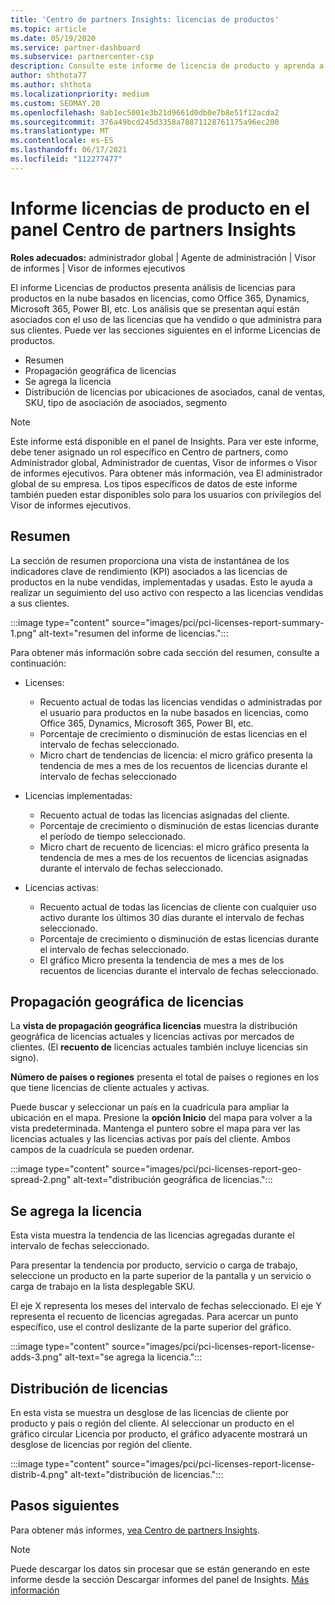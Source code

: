 ```yaml
---
title: 'Centro de partners Insights: licencias de productos'
ms.topic: article
ms.date: 05/19/2020
ms.service: partner-dashboard
ms.subservice: partnercenter-csp
description: Consulte este informe de licencia de producto y aprenda a mejorar con los productos en la nube basados en licencias que vende o administra para sus clientes.
author: shthota77
ms.author: shthota
ms.localizationpriority: medium
ms.custom: SEOMAY.20
ms.openlocfilehash: 8ab1ec5001e3b21d9661d0db0e7b8e51f12acda2
ms.sourcegitcommit: 376a49bcd245d3358a78871128761175a96ec200
ms.translationtype: MT
ms.contentlocale: es-ES
ms.lasthandoff: 06/17/2021
ms.locfileid: "112277477"
---
```

# <a name="product-licenses-report-in-the-partner-center-insights-dashboard"></a>Informe licencias de producto en el panel Centro de partners Insights

**Roles adecuados:** administrador global | Agente de administración | Visor de informes | Visor de informes ejecutivos

El informe Licencias de productos presenta análisis de licencias para productos en la nube basados en licencias, como Office 365, Dynamics, Microsoft 365, Power BI, etc. Los análisis que se presentan aquí están asociados con el uso de las licencias que ha vendido o que administra para sus clientes. Puede ver las secciones siguientes en el informe Licencias de productos.

- Resumen
- Propagación geográfica de licencias
- Se agrega la licencia
- Distribución de licencias por ubicaciones de asociados, canal de ventas, SKU, tipo de asociación de asociados, segmento

 > [!NOTE]
 > Este informe está disponible en el panel de Insights. Para ver este informe, debe tener asignado un rol específico en Centro de partners, como Administrador global, Administrador de cuentas, Visor de informes o Visor de informes ejecutivos. Para obtener más información, vea El administrador global de su empresa. Los tipos específicos de datos de este informe también pueden estar disponibles solo para los usuarios con privilegios del Visor de informes ejecutivos.

## <a name="summary"></a>Resumen

La sección de resumen proporciona una vista de instantánea de los indicadores clave de rendimiento (KPI) asociados a las licencias de productos en la nube vendidas, implementadas y usadas. Esto le ayuda a realizar un seguimiento del uso activo con respecto a las licencias vendidas a sus clientes.

:::image type="content" source="images/pci/pci-licenses-report-summary-1.png" alt-text="resumen del informe de licencias.":::

Para obtener más información sobre cada sección del resumen, consulte a continuación:

- Licenses: 
  - Recuento actual de todas las licencias vendidas o administradas por el usuario para productos en la nube basados en licencias, como Office 365, Dynamics, Microsoft 365, Power BI, etc.
  - Porcentaje de crecimiento o disminución de estas licencias en el intervalo de fechas seleccionado.
  - Micro chart de tendencias de licencia: el micro gráfico presenta la tendencia de mes a mes de los recuentos de licencias durante el intervalo de fechas seleccionado

- Licencias implementadas:
  - Recuento actual de todas las licencias asignadas del cliente.
  - Porcentaje de crecimiento o disminución de estas licencias durante el período de tiempo seleccionado.
  - Micro chart de recuento de licencias: el micro gráfico presenta la tendencia de mes a mes de los recuentos de licencias asignadas durante el intervalo de fechas seleccionado.

- Licencias activas: 
  - Recuento actual de todas las licencias de cliente con cualquier uso activo durante los últimos 30 días durante el intervalo de fechas seleccionado.
  - Porcentaje de crecimiento o disminución de estas licencias durante el intervalo de fechas seleccionado.
  - El gráfico Micro presenta la tendencia de mes a mes de los recuentos de licencias durante el intervalo de fechas seleccionado.

## <a name="geographical-spread-of-licenses"></a>Propagación geográfica de licencias

La **vista de propagación geográfica licencias** muestra la distribución geográfica de licencias actuales y licencias activas por mercados de clientes. (El **recuento de** licencias actuales también incluye licencias sin signo).

**Número de países o regiones** presenta el total de países o regiones en los que tiene licencias de cliente actuales y activas.

Puede buscar y seleccionar un país en la cuadrícula para ampliar la ubicación en el mapa. Presione la **opción Inicio** del mapa para volver a la vista predeterminada. Mantenga el puntero sobre el mapa para ver las licencias actuales y las licencias activas por país del cliente. Ambos campos de la cuadrícula se pueden ordenar.

:::image type="content" source="images/pci/pci-licenses-report-geo-spread-2.png" alt-text="distribución geográfica de licencias.":::

## <a name="license-adds"></a>Se agrega la licencia

Esta vista muestra la tendencia de las licencias agregadas durante el intervalo de fechas seleccionado. 

Para presentar la tendencia por producto, servicio o carga de trabajo, seleccione un producto en la parte superior de la pantalla y un servicio o carga de trabajo en la lista desplegable SKU.

El eje X representa los meses del intervalo de fechas seleccionado. El eje Y representa el recuento de licencias agregadas. Para acercar un punto específico, use el control deslizante de la parte superior del gráfico.

:::image type="content" source="images/pci/pci-licenses-report-license-adds-3.png" alt-text="se agrega la licencia.":::

## <a name="license-distribution"></a>Distribución de licencias

En esta vista se muestra un desglose de las licencias de cliente por producto y país o región del cliente. Al seleccionar un producto  en el gráfico circular Licencia por producto, el gráfico adyacente mostrará un desglose de licencias por región del cliente.

:::image type="content" source="images/pci/pci-licenses-report-license-distrib-4.png" alt-text="distribución de licencias.":::

## <a name="next-steps"></a>Pasos siguientes

Para obtener más informes, [vea Centro de partners Insights](partner-center-insights.md).

>[!NOTE] 
> Puede descargar los datos sin procesar que se están generando en este informe desde la sección Descargar informes del panel de Insights. [Más información](pci-download-reports.md)
